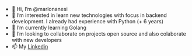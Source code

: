 - 👋 Hi, I’m @marlonanesi
- 👀 I’m interested in learn new technologies with focus in backend development. I already had experience with Python (+ 6 years)
- 🌱 I’m currently learning Golang
- 💞️ I’m looking to collaborate on projects open source and also colaborate with new developers
- 📫 My <a href="https://www.linkedin.com/in/marlon-brehmer-anesi-b6283572/">Linkedin </a>

<!---
marlonanesi/marlonanesi is a ✨ special ✨ repository because its `README.md` (this file) appears on your GitHub profile.
You can click the Preview link to take a look at your changes.
--->
